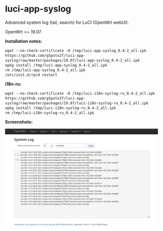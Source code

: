 # luci-app-syslog
Advanced system log (tail, search) for LuCI (OpenWrt webUI).

OpenWrt >= 19.07.

**Installation notes:**

    wget --no-check-certificate -O /tmp/luci-app-syslog_0.4-2_all.ipk https://github.com/gSpotx2f/luci-app-syslog/raw/master/packages/19.07/luci-app-syslog_0.4-2_all.ipk
    opkg install /tmp/luci-app-syslog_0.4-2_all.ipk
    rm /tmp/luci-app-syslog_0.4-2_all.ipk
    /etc/init.d/rpcd restart

**i18n-ru:**

    wget --no-check-certificate -O /tmp/luci-i18n-syslog-ru_0.4-2_all.ipk https://github.com/gSpotx2f/luci-app-syslog/raw/master/packages/19.07/luci-i18n-syslog-ru_0.4-2_all.ipk
    opkg install /tmp/luci-i18n-syslog-ru_0.4-2_all.ipk
    rm /tmp/luci-i18n-syslog-ru_0.4-2_all.ipk

**Screenshots:**

![](https://github.com/gSpotx2f/luci-app-syslog/blob/master/screenshots/01.jpg)
